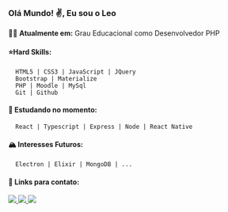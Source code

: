 ### Olá Mundo! :v:, Eu sou o Leo

:man_technologist: **Atualmente em:** 
Grau Educacional como Desenvolvedor PHP

#### ⭐Hard Skills:
      HTML5 | CSS3 | JavaScript | JQuery
      Bootstrap | Materialize
      PHP | Moodle | MySql
      Git | Github

#### 🚀 Estudando no momento: 
      React | Typescript | Express | Node | React Native

#### 🏔️ Interesses Futuros:
      Electron | Elixir | MongoDB | ...

#### :link: Links para contato:

<p align="left">
  <a href="https://www.instagram.com/leonardoanthony.dev/" alt="Instagram">
    <img src="https://img.shields.io/badge/Instagram-8a2be2.svg?style=for-the-badge&logo=Instagram&logoColor=white"/>
  </a>          
  
  <a href="https://www.linkedin.com/in/leonardoanthony-dev/" alt="Linkedin">
    <img src="https://img.shields.io/badge/linkedin-8a2be2.svg?style=for-the-badge&logo=linkedin&logoColor=white"/>
  </a>
  
  <a href="mailto:leonardoanthony.dev@gmail.com" alt="Email">
    <img src="https://img.shields.io/badge/Gmail-8a2be2?style=for-the-badge&logo=gmail&logoColor=white"/>
  </a>
</p>